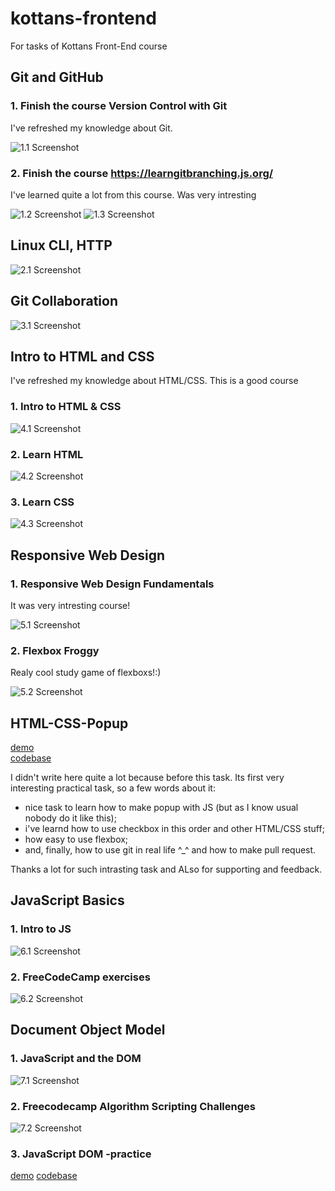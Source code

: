 # kottans-frontend

For tasks of Kottans Front-End course

## Git and GitHub

### 1. Finish the course Version Control with Git

I've refreshed my knowledge about Git.

![1.1 Screenshot](https://github.com/SamVal007/kottans-frontend/blob/main/Git%20and%20GitHub/Git.png)

### 2. Finish the course https://learngitbranching.js.org/

I've learned quite a lot from this course. Was very intresting

![1.2 Screenshot](https://github.com/SamVal007/kottans-frontend/blob/main/Git%20and%20GitHub/learngitbranching___%201.jpg)
![1.3 Screenshot](https://github.com/SamVal007/kottans-frontend/blob/main/Git%20and%20GitHub/learngitbranching___%202.jpg)

## Linux CLI, HTTP

![2.1 Screenshot](https://github.com/SamVal007/kottans-frontend/blob/main/Linux/Linux.png)

## Git Collaboration

![3.1 Screenshot](https://github.com/SamVal007/kottans-frontend/blob/main/task_git_collaboration/git_collaboration.png)

## Intro to HTML and CSS

I've refreshed my knowledge about HTML/CSS. This is a good course

### 1. Intro to HTML & CSS

![4.1 Screenshot](https://github.com/SamVal007/kottans-frontend/blob/main/html_css/HTML___Intro.jpg)

### 2. Learn HTML

![4.2 Screenshot](https://github.com/SamVal007/kottans-frontend/blob/main/html_css/Learn__CSS.jpg)

### 3. Learn CSS

![4.3 Screenshot](https://github.com/SamVal007/kottans-frontend/blob/main/html_css/Learn__HTML.jpg)

## Responsive Web Design

### 1. Responsive Web Design Fundamentals

It was very intresting course!

![5.1 Screenshot](https://github.com/SamVal007/kottans-frontend/blob/main/task_responsive_web_design/responsive_web_design%20.jpg)

### 2. Flexbox Froggy

Realy cool study game of flexboxs!:)

![5.2 Screenshot](https://github.com/SamVal007/kottans-frontend/blob/main/task_responsive_web_design/Flexbox%20Froggy.jpg)

## HTML-CSS-Popup

[demo](https://samval007.github.io/kottans-frontend/HTML-CSS-Popup/)\
[codebase](https://github.com/SamVal007/kottans-frontend/tree/main/HTML-CSS-Popup)

I didn't write here quite a lot because before this task. Its first very interesting practical task, so a few words about it:

- nice task to learn how to make popup with JS (but as I know usual nobody do it like this);
- i've learnd how to use checkbox in this order and other HTML/CSS stuff;
- how easy to use flexbox;
- and, finally, how to use git in real life ^\_^ and how to make pull request.

Thanks a lot for such intrasting task and ALso for supporting and feedback.

## JavaScript Basics

### 1. Intro to JS

![6.1 Screenshot](https://github.com/SamVal007/kottans-frontend/blob/main/task_js_basics/introJsUdacity.jpg)

### 2. FreeCodeCamp exercises

![6.2 Screenshot](https://github.com/SamVal007/kottans-frontend/blob/main/task_js_basics/freeCodeCamp_JS.jpg)

## Document Object Model

### 1. JavaScript and the DOM

![7.1 Screenshot](https://github.com/SamVal007/kottans-frontend/blob/main/task_js_dom/JSandDOM_udacity.jpg)

### 2. Freecodecamp Algorithm Scripting Challenges

![7.2 Screenshot](https://github.com/SamVal007/kottans-frontend/blob/main/task_js_dom/freecodecampChallenges.jpg)

### 3. JavaScript DOM -practice

[demo](https://samval007.github.io/kottans-frontend/Task_DOM_SnookerPlayers/)
[codebase](https://github.com/SamVal007/kottans-frontend/tree/main/Task_DOM_SnookerPlayers)
